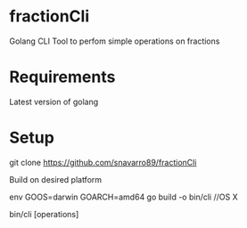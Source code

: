 # fractionCli
Golang CLI Tool to perfom simple operations on fractions

# Requirements

Latest version of golang

# Setup

git clone https://github.com/snavarro89/fractionCli

Build on desired platform

env GOOS=darwin GOARCH=amd64 go build -o bin/cli   //OS X

bin/cli [operations]
